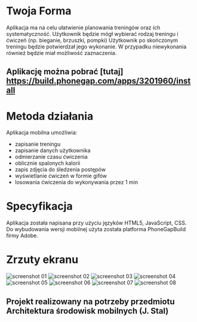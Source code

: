 # Twoja Forma

Aplikacja ma na celu ułatwienie planowania treningów oraz ich systematyczność.
Użytkownik będzie mógł wybierać rodzaj treningu i ćwiczeń (np. bieganie, brzuszki, pompki)
Użytkownik po skończonym treningu będzie potwierdzał
jego wykonanie. W przypadku niewykonania również będzie miał możliwość zaznaczenia.

## Aplikację można pobrać [tutaj] https://build.phonegap.com/apps/3201960/install

# Metoda działania

Aplikacja mobilna umożliwia:
* zapisanie treningu
* zapisanie danych użytkownika
* odmierzanie czasu ćwiczenia
* oblicznie spalonych kalorii
* zapis zdjęcia do śledzenia postępów
* wyświetlanie ćwiczeń w formie gifów
* losowania ćwiczenia do wykonywania przez 1 min


# Specyfikacja

Aplikacja została napisana przy użyciu języków HTML5, JavaScript, CSS.
Do wybudowania wersji mobilnej użyta została platforma PhoneGapBuild firmy Adobe.

# Zrzuty ekranu

![screenshot 01](screenshots/01.jpg "01")
![screenshot 02](screenshots/02.jpg "02")
![screenshot 03](screenshots/03.jpg "03")
![screenshot 04](screenshots/04.jpg "04")
![screenshot 05](screenshots/05.jpg "05")
![screenshot 06](screenshots/06.jpg "06")
![screenshot 07](screenshots/07.jpg "07")
![screenshot 08](screenshots/08.jpg "08")

## Projekt realizowany na potrzeby przedmiotu Architektura środowisk mobilnych (J. Stal)